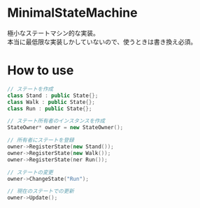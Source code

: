 # MinimalStateMachine
極小なステートマシン的な実装。  
本当に最低限な実装しかしていないので、使うときは書き換え必須。

# How to use
``` cpp
// ステートを作成
class Stand : public State{};
class Walk : public State{};
class Run : public State{};

// ステート所有者のインスタンスを作成
StateOwner* owner = new StateOwner();

// 所有者にステートを登録
owner->RegisterState(new Stand());
owner->RegisterState(new Walk());
owner->RegisterState(ner Run());

// ステートの変更
owner->ChangeState("Run");

// 現在のステートでの更新
owner->Update();
```
